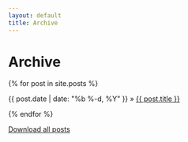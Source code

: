 ```yaml
---
layout: default
title: Archive
---
```


<h1>Archive</h1>

{% for post in site.posts %}

<div>
  {{ post.date | date: "%b %-d, %Y" }}
    »
  <span class='post-title'>
    <a href="{{ site.path }}{{ post.url }}">{{ post.title }}</a>
  </span>
</div>

{% endfor %}

[Download all posts](https://github.com/alex-esc/posts/archive/master.zip)

